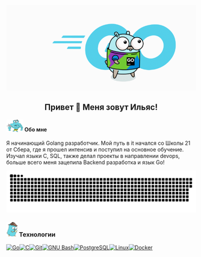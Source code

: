 <p align="center">
<img width="540" src="2.gif" alt="wp"/>

## <p align="center"> Привет 👋 Меня зовут Ильяс! </p>
#### <img width="45" src="3.png" alt="3"/> Обо мне
Я начинающий Golang разработчик.
Мой путь в it начался со Школы 21 от Сбера, где я прошел интенсив и поступил на основное обучение. Изучал языки C, SQL, также делал проекты в направлении devops, больше всего меня зацепила Backend разработка и язык Go!

<p align="center">
<img width="550" src="github-contribution-grid-snake.svg" alt="snake"/>
</p>

### <img width="30" src="4.png" alt="4"/> Технологии


<p align="left">
<a href="https://go.dev/doc/" target="_blank" rel="noreferrer"><img src="https://raw.githubusercontent.com/danielcranney/readme-generator/main/public/icons/skills/go-colored.svg" width="36" height="36" alt="Go" /></a><a href="https://docs.microsoft.com/en-us/cpp/?view=msvc-170" target="_blank" rel="noreferrer"><img src="https://raw.githubusercontent.com/danielcranney/readme-generator/main/public/icons/skills/c-colored.svg" width="36" height="36" alt="C" /></a><a href="https://git-scm.com/" target="_blank" rel="noreferrer"><img src="https://raw.githubusercontent.com/danielcranney/readme-generator/main/public/icons/skills/git-colored.svg" width="36" height="36" alt="Git" /></a><a href="https://www.gnu.org/software/bash/" target="_blank" rel="noreferrer"><img src="https://raw.githubusercontent.com/danielcranney/readme-generator/main/public/icons/skills/gnubash.svg" width="36" height="36" alt="GNU Bash" /></a><a href="https://www.postgresql.org/" target="_blank" rel="noreferrer"><img src="https://raw.githubusercontent.com/danielcranney/readme-generator/main/public/icons/skills/postgresql-colored.svg" width="36" height="36" alt="PostgreSQL" /></a><a href="https://www.linux.org" target="_blank" rel="noreferrer"><img src="https://raw.githubusercontent.com/danielcranney/readme-generator/main/public/icons/skills/linux-colored.svg" width="36" height="36" alt="Linux" /></a><a href="https://www.docker.com/" target="_blank" rel="noreferrer"><img src="https://raw.githubusercontent.com/danielcranney/readme-generator/main/public/icons/skills/docker-colored.svg" width="36" height="36" alt="Docker" /></a>
</p>

